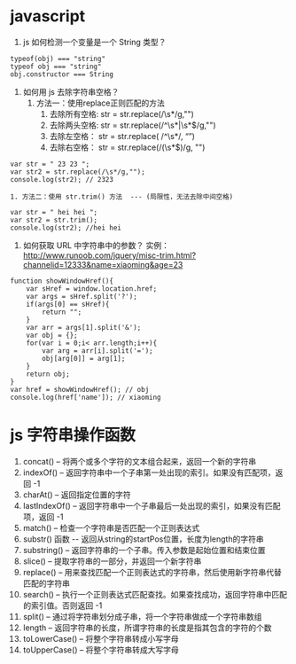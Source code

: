 javascript
===

1. js 如何检测一个变量是一个 String 类型？
```
typeof(obj) === "string"
typeof obj === "string"
obj.constructor === String
```
1. 如何用 js 去除字符串空格？
	1. 方法一：使用replace正则匹配的方法
		1. 去除所有空格: str = str.replace(/\s*/g,"")
		1. 去除两头空格: str = str.replace(/^\s*|\s*$/g,"")
		1. 去除左空格： str = str.replace( /^\s*/, “”)
		1. 去除右空格： str = str.replace(/(\s*$)/g, "")
```
var str = " 23 23 "; 
var str2 = str.replace(/\s*/g,"");
console.log(str2); // 2323

```
	1. 方法二：使用 str.trim() 方法  --- (局限性，无法去除中间空格)
```
var str = " hei hei "; 
var str2 = str.trim();
console.log(str2); //hei hei
```
1. 如何获取 URL 中字符串中的参数？
实例：http://www.runoob.com/jquery/misc-trim.html?channelid=12333&name=xiaoming&age=23
```
function showWindowHref(){
 	var sHref = window.location.href;
 	var args = sHref.split('?');
 	if(args[0] == sHref){
		return "";
    }
	var arr = args[1].split('&');
	var obj = {};
	for(var i = 0;i< arr.length;i++){
		var arg = arr[i].split('=');
        obj[arg[0]] = arg[1];
    }
	return obj;
}
var href = showWindowHref(); // obj
console.log(href['name']); // xiaoming
```

js 字符串操作函数
=
1. concat() – 将两个或多个字符的文本组合起来，返回一个新的字符串
1. indexOf() – 返回字符串中一个子串第一处出现的索引。如果没有匹配项，返回 -1
1. charAt() – 返回指定位置的字符
1. lastIndexOf() – 返回字符串中一个子串最后一处出现的索引，如果没有匹配项，返回 -1
1. match() – 检查一个字符串是否匹配一个正则表达式
1. substr() 函数 -- 返回从string的startPos位置，长度为length的字符串
1. substring() – 返回字符串的一个子串。传入参数是起始位置和结束位置
1. slice() – 提取字符串的一部分，并返回一个新字符串
1. replace() – 用来查找匹配一个正则表达式的字符串，然后使用新字符串代替匹配的字符串
1. search() – 执行一个正则表达式匹配查找。如果查找成功，返回字符串中匹配的索引值。否则返回 -1
1. split() – 通过将字符串划分成子串，将一个字符串做成一个字符串数组
1. length – 返回字符串的长度，所谓字符串的长度是指其包含的字符的个数
1. toLowerCase() – 将整个字符串转成小写字母
1. toUpperCase() – 将整个字符串转成大写字母
